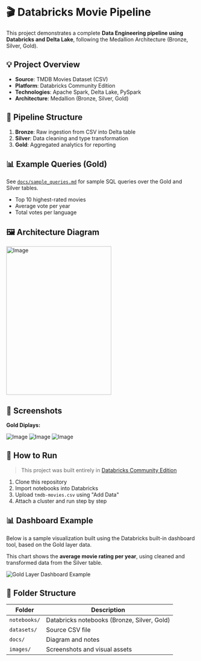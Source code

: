 # 🎬 Databricks Movie Pipeline

This project demonstrates a complete **Data Engineering pipeline using Databricks and Delta Lake**, following the Medallion Architecture (Bronze, Silver, Gold).

## 💡 Project Overview

- **Source**: TMDB Movies Dataset (CSV)
- **Platform**: Databricks Community Edition
- **Technologies**: Apache Spark, Delta Lake, PySpark
- **Architecture**: Medallion (Bronze, Silver, Gold)

## 🧱 Pipeline Structure

1. **Bronze**: Raw ingestion from CSV into Delta table
2. **Silver**: Data cleaning and type transformation
3. **Gold**: Aggregated analytics for reporting

## 📊 Example Queries (Gold)
See [`docs/sample_queries.md`](docs/sample_queries.md) for sample SQL queries over the Gold and Silver tables.

- Top 10 highest-rated movies
- Average vote per year
- Total votes per language

## 🖼️ Architecture Diagram

<img width="279" height="395" alt="Image" src="https://github.com/user-attachments/assets/a88c61fa-681f-4ee5-93d1-e8b7ceac42e3" />

## 🧪 Screenshots

  **Gold Diplays:**
  
![Image](https://github.com/user-attachments/assets/9c581795-4b03-48a4-b54f-9ffb76799793)
![Image](https://github.com/user-attachments/assets/161adfaf-d41e-41b3-a585-ef494eb58ff8)
![Image](https://github.com/user-attachments/assets/d0ca23e9-29a1-4774-a337-71dbc7211976)

## 🚀 How to Run

> This project was built entirely in [Databricks Community Edition](https://community.cloud.databricks.com)

1. Clone this repository
2. Import notebooks into Databricks
3. Upload `tmdb-movies.csv` using "Add Data"
4. Attach a cluster and run step by step

## 📊 Dashboard Example

Below is a sample visualization built using the Databricks built-in dashboard tool, based on the Gold layer data.

This chart shows the **average movie rating per year**, using cleaned and transformed data from the Silver table.

![Gold Layer Dashboard Example](https://github.com/user-attachments/assets/22016b36-34f3-403a-9d1a-2e8847bc740c)


## 📂 Folder Structure

| Folder | Description |
|--------|-------------|
| `notebooks/` | Databricks notebooks (Bronze, Silver, Gold) |
| `datasets/` | Source CSV file |
| `docs/` | Diagram and notes |
| `images/` | Screenshots and visual assets |


